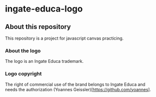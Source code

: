 # ingate-educa-logo

## About this repository

This repository is a project for javascript canvas practicing.

### About the logo

The logo is an Ingate Educa trademark.

### Logo copyright

The right of commercial use of the brand belongs to Ingate Educa and needs the authorization (Yoannes Geissler)[https://github.com/yoannes].
